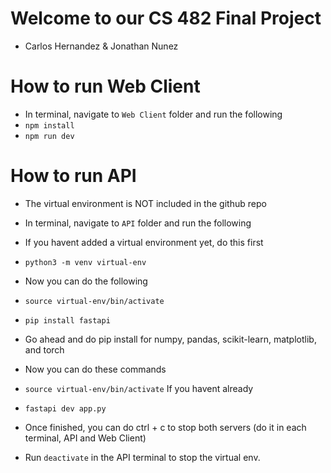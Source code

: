 # Welcome to our CS 482 Final Project

- Carlos Hernandez & Jonathan Nunez

# How to run Web Client

- In terminal, navigate to `Web Client` folder and run the following
- `npm install`
- `npm run dev`

# How to run API

- The virtual environment is NOT included in the github repo

- In terminal, navigate to `API` folder and run the following

- If you havent added a virtual environment yet, do this first

- `python3 -m venv virtual-env`

- Now you can do the following

- `source virtual-env/bin/activate`
- `pip install fastapi`
- Go ahead and do pip install for numpy, pandas, scikit-learn, matplotlib, and torch

- Now you can do these commands
- `source virtual-env/bin/activate` If you havent already
- `fastapi dev app.py`

- Once finished, you can do ctrl + c to stop both servers (do it in each terminal, API and Web Client)
- Run `deactivate` in the API terminal to stop the virtual env.
